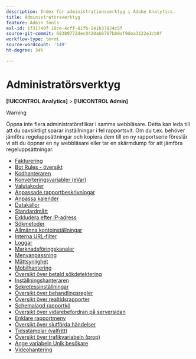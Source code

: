 ```yaml
---
description: Index för administrationsverktyg i Adobe Analytics.
title: Administratörsverktyg
feature: Admin Tools
exl-id: 1f31749f-10ce-4cff-81fb-141b37824c5f
source-git-commit: 68389772dec0420a66767bb0af9dea3122e1cb0f
workflow-type: tm+mt
source-wordcount: '149'
ht-degree: 34%

---
```


# Administratörsverktyg

**[!UICONTROL Analytics]** > **[!UICONTROL Admin]**

>[!WARNING]
>
>Öppna inte flera administratörsflikar i samma webbläsare. Detta kan leda till att du oavsiktligt sparar inställningar i fel rapportsvit. Om du t.ex. behöver jämföra regeluppsättningar och kopiera dem till en ny rapportserie föreslår vi att du öppnar en ny webbläsare eller tar en skärmdump för att jämföra regeluppsättningar.

+ [Fakturering](billing-admin.md)
+ [Bot Rules - översikt](bot-removal/bot-rules.md)
+ [Kodhanteraren](code-manager-admin.md)
+ [Konverteringsvariabler (eVar)](/help/admin/admin/c-manage-report-suites/c-edit-report-suites/conversion-var-admin/conversion-var-admin.md)
+ [Valutakoder](currency.md)
+ [Anpassade rapportbeskrivningar](/help/admin/admin/c-manage-report-suites/c-edit-report-suites/c-traffic-variables/custom-desc-admin.md)
+ [Anpassa kalender](/help/admin/admin/c-manage-report-suites/c-edit-report-suites/general/custom-calendar.md)
+ [Datakällor](data-sources.md)
+ [Standardmått](default-metrics.md)
+ [Exkludera efter IP-adress](exclude-ip.md)
+ [Sökmetoder](/help/admin/admin/c-manage-report-suites/c-edit-report-suites/conversion-var-admin/finding-methods.md)
+ [Allmänna kontoinställningar](/help/admin/admin/c-manage-report-suites/c-edit-report-suites/general/general-acct-settings-admin.md)
+ [Interna URL-filter](/help/admin/admin/c-manage-report-suites/c-edit-report-suites/general/internal-url-filter-admin.md)
+ [Loggar](logs.md)
+ [Marknadsföringskanaler](marketing-channels-admin.md)
+ [Menyanpassning](/help/admin/admin/c-manage-report-suites/c-edit-report-suites/general/customize-menus.md)
+ [Måttsynlighet](metric-visibility.md)
+ [Mobilhantering](mobile-management.md)
+ [Översikt över betald sökdetektering](/help/admin/admin/c-manage-report-suites/c-edit-report-suites/general/paid-search-detection/paid-search-detection.md)
+ [Inställningshanteraren](preferences-manager.md)
+ [Sekretessinställningar](privacy-settings.md)
+ [Översikt över behandlingsregler](/help/admin/admin/c-manage-report-suites/c-edit-report-suites/general/c-processing-rules/processing-rules.md)
+ [Översikt över realtidsrapporter](realtime/realtime.md)
+ [Schemalagd rapportkö](scheduled-reports-admin.md)
+ [Översikt över vidarebefordran på serversidan](c-server-side-forwarding/ssf.md)
+ [Enklare rapportmeny](t-simplified-menu.md)
+ [Översikt över slutförda händelser](/help/admin/admin/c-manage-report-suites/c-edit-report-suites/conversion-var-admin/c-success-events/success-event.md)
+ [Tidsstämplar (valfritt)](timestamp-optional.md)
+ [Översikt över trafikvariabeln (prop)](/help/admin/admin/c-manage-report-suites/c-edit-report-suites/c-traffic-variables/traffic-var.md)
+ [Ange variabeln Unik besökare](/help/admin/admin/c-manage-report-suites/c-edit-report-suites/conversion-var-admin/unique-visitor-variable-admin/t-unique-visitor-variable.md)
+ [Videohantering](video-management.md)
